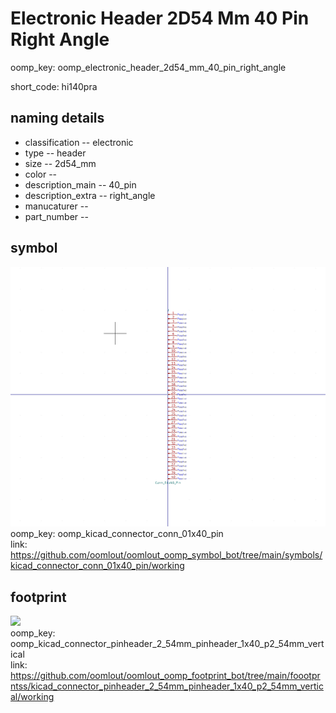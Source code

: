 # Electronic Header 2D54 Mm 40 Pin Right Angle
oomp_key: oomp_electronic_header_2d54_mm_40_pin_right_angle  

short_code: hi140pra
## naming details
* classification -- electronic
* type -- header
* size -- 2d54_mm
* color -- 
* description_main -- 40_pin
* description_extra -- right_angle
* manucaturer -- 
* part_number -- 



## symbol

![](symbol/0/working/working_600.png)  
oomp_key: oomp_kicad_connector_conn_01x40_pin  
link: https://github.com/oomlout/oomlout_oomp_symbol_bot/tree/main/symbols/kicad_connector_conn_01x40_pin/working  

## footprint

![](footprint/0/working/working_600.png)  
oomp_key: oomp_kicad_connector_pinheader_2_54mm_pinheader_1x40_p2_54mm_vertical  
link: https://github.com/oomlout/oomlout_oomp_footprint_bot/tree/main/foootprntss/kicad_connector_pinheader_2_54mm_pinheader_1x40_p2_54mm_vertical/working  
